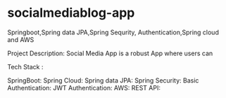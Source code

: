 # socialmediablog-app
Springboot,Spring data JPA,Spring Sequrity, Authentication,Spring cloud and AWS


Project Description:
Social Media App is a robust App where users can 

Tech Stack :

SpringBoot:
Spring Cloud:
Spring data JPA:
Spring Security:
Basic Authentication:
JWT Authentication:
AWS:
REST API:



